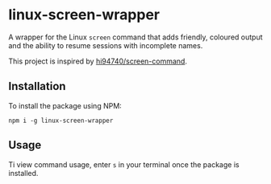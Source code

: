 # linux-screen-wrapper
A wrapper for the Linux `screen` command that adds friendly, coloured output and the ability to resume sessions with incomplete names.

This project is inspired by [hi94740/screen-command](https://github.com/hi94740/screen-command).

## Installation
To install the package using NPM:
```
npm i -g linux-screen-wrapper
```

## Usage
Ti view command usage, enter `s` in your terminal once the package is installed.